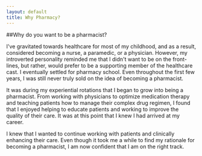 ```yaml
---
layout: default
title: Why Pharmacy?
---
```


##Why do you want to be a pharmacist?

I've gravitated towards healthcare for most of my childhood, and as a result, considered becoming a nurse, a paramedic, or a physician. However, my introverted personality reminded me that  I didn't want to be on the front-lines, but rather, would prefer to be a supporting member of the healthcare cast. I eventually settled for pharmacy school. Even throughout the first few years, I was still never truly sold on the idea of becoming a pharmacist. 

It was during my experiential rotations that I began to grow into being a pharmacist. From working with physicians to optimize medication therapy and teaching patients how to manage their complex drug regimen, I found that I enjoyed helping to educate patients and working to improve the quality of their care. It was at this point that I knew I had arrived at my career.

I knew that I wanted to continue working with patients and clinically enhancing their care. Even though it took me a while to find my rationale for becoming a pharmacist, I am now confident that I am on the right track. 